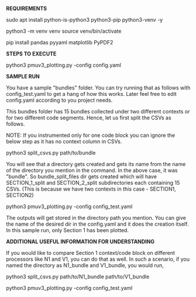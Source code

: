 **REQUIREMENTS**

sudo apt install python-is-python3 python3-pip python3-venv -y

python3 -m venv venv
source venv/bin/activate

pip install pandas pyyaml matplotlib PyPDF2

**STEPS TO EXECUTE**

python3 pmuv3_plotting.py -config config.yaml

**SAMPLE RUN**

You have a sample "bundles" folder. You can try running that as follows with config_test.yaml to get a hang of how this works. Later feel free to edit config.yaml
according to you project needs. 

This bundles folder has 15 bundles collected under two different contexts or for two different code segments. Hence, let us first split the CSVs as follows. 

NOTE: If you instrumented only for one code block you can ignore the below step as it has no context column in CSVs. 

python3 split_csvs.py path/to/bundle

You will see that a directory gets created and gets its name from the name of the directory you mention in the command. In the above case, it was "bundle". So bundle_split_files dir gets created which will have SECTION_1_split  and SECTION_2_split subdirectories each containing 15 CSVs. (This is because we have two contexts in this case - SECTION1, SECTION2)

python3 pmuv3_plotting.py -config config_test.yaml

The outputs will get stored in the directory path you mention. You can give the name of the desired dir in the config.yaml and it does the creation itself. In this sample run, only Section 1 has been plotted. 

**ADDITIONAL USEFUL INFORMATION FOR UNDERSTANDING**

If you would like to compare Section 1 context/code block on different processors like N1 and V1, you can do that as well. In such a scenario, if you named the directory as N1_bundle and V1_bundle, you would run, 

python3 split_csvs.py path/to/N1_bundle path/to/V1_bundle 

python3 pmuv3_plotting.py -config config_test.yaml
